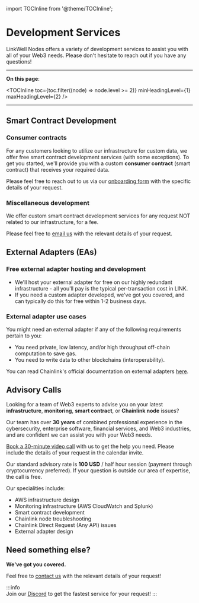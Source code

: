 import TOCInline from '@theme/TOCInline';

# Development Services

LinkWell Nodes offers a variety of development services to assist you with all of your Web3 needs. Please don't hesitate to reach out if you have any questions!

---

**On this page**:

<TOCInline
  toc={toc.filter((node) => node.level >= 2)}
  minHeadingLevel={1}
  maxHeadingLevel={2}
/>

---

## Smart Contract Development

### Consumer contracts

For any customers looking to utilize our infrastructure for custom data, we offer free smart contract development services (with some exceptions). To get you started, we'll provide you with a custom **consumer contract** (smart contract) that receives your required data. 

Please feel free to reach out to us via our [onboarding form](https://linkwellnodes.io/Getting-Started.html) with the specific details of your request.

### Miscellaneous development

We offer custom smart contract development services for any request NOT related to our infrastructure, for a fee.

Please feel free to [email us](https://linkwellnodes.io/Home.html#contact-us "Contact LinkWell Nodes") with the relevant details of your request.

## External Adapters (EAs)

### Free external adapter hosting and development

* We'll host your external adapter for free on our highly redundant infrastructure - all you'll pay is the typical per-transaction cost in LINK.
* If you need a custom adapter developed, we've got you covered, and can typically do this for free within 1-2 business days.

### External adapter use cases

You might need an external adapter if any of the following requirements pertain to you:

* You need private, low latency, and/or high throughput off-chain computation to save gas.
* You need to write data to other blockchains (interoperability).

You can read Chainlink's official documentation on external adapters [here](https://docs.chain.link/chainlink-nodes/external-adapters/external-adapters).

## Advisory Calls

Looking for a team of Web3 experts to advise you on your latest **infrastructure**, **monitoring**, **smart contract**, or **Chainlink node** issues? 

Our team has over **30 years** of combined professional experience in the cybersecurity, enterprise software, financial services, and Web3 industries, and are confident we can assist you with your Web3 needs.

[Book a 30-minute video call](https://calendly.com/linkwell-nodes) with us to get the help you need. Please include the details of your request in the calendar invite. 

Our standard advisory rate is **100 USD** / half hour session (payment through cryptocurrency preferred). If your question is outside our area of expertise, the call is free.

Our specialities include:

- AWS infrastructure design
- Monitoring infrastructure (AWS CloudWatch and Splunk)
- Smart contract development
- Chainlink node troubleshooting
- Chainlink Direct Request (Any API) issues
- External adapter design

## Need something else?

**We've got you covered.**

Feel free to [contact us](https://linkwellnodes.io/Home.html#contact-us "Contact LinkWell Nodes") with the relevant details of your request! 

:::info  
Join our [Discord](https://discord.gg/AJ66pRz4) to get the fastest service for your request!
:::